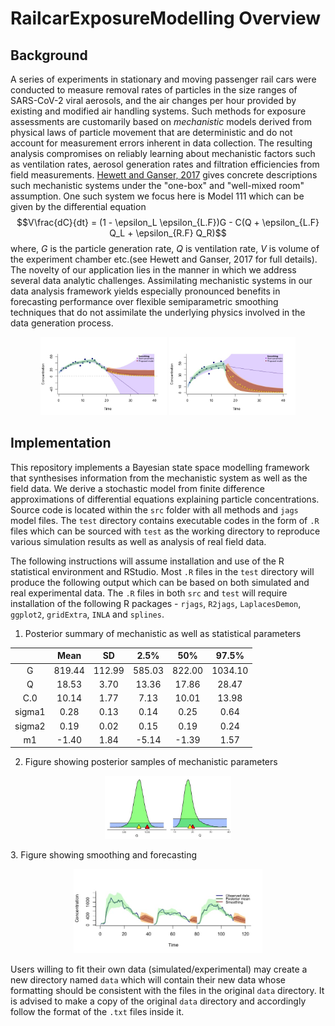 # RailcarExposureModelling Overview

## Background
A series of experiments in stationary and moving passenger rail cars were conducted to measure removal rates of particles in the size ranges of SARS-CoV-2 viral aerosols, and the air changes per hour provided by existing and modified air handling systems. Such methods for exposure assessments are customarily based on _mechanistic_ models derived from physical laws of particle movement that are deterministic and do not account for measurement errors inherent in data collection. The resulting analysis compromises on reliably learning about mechanistic factors such as ventilation rates, aerosol generation rates and filtration efficiencies from field measurements. [Hewett and Ganser, 2017](https://doi.org/10.1080/15459624.2016.1213392) gives concrete descriptions such mechanistic systems under the "one-box" and "well-mixed room" assumption. One such system we focus here is Model 111 which can be given by the differential equation $$V\frac{dC}{dt} = (1 - \epsilon_L \epsilon_{L.F})G - C(Q + \epsilon_{L.F} Q_L + \epsilon_{R.F} Q_R)$$ where, $G$ is the particle generation rate, $Q$ is ventilation rate, $V$ is volume of the experiment chamber etc.(see Hewett and Ganser, 2017 for full details). The novelty of our application lies in the manner in which we address several data analytic challenges. Assimilating mechanistic systems in our data analysis framework yields especially pronounced benefits in forecasting performance over flexible semiparametric smoothing techniques that do not assimilate the underlying physics involved in the data generation process.
<p align="center">
<img src="fig/fc1.jpeg" width="40%">
<img src="fig/fc2.jpeg" width="40%">
</p>

## Implementation
This repository implements a Bayesian state space modelling framework that synthesises information from the mechanistic system as well as the field data. We derive a stochastic model from finite difference approximations of differential equations explaining particle concentrations. Source code is located within the `src` folder with all methods and `jags` model files. The `test` directory contains executable codes in the form of `.R` files which can be sourced with `test` as the working directory to reproduce various simulation results as well as analysis of real field data. 

The following instructions will assume installation and use of the R statistical environment and RStudio. Most `.R` files in the `test` directory will produce the following output which can be based on both simulated and real experimental data. The `.R` files in both `src` and `test` will require installation of the following R packages - `rjags`, `R2jags`, `LaplacesDemon`, `ggplot2`, `gridExtra`, `INLA` and `splines`.

1. Posterior summary of mechanistic as well as statistical parameters

|     | Mean |  SD   | 2.5% | 50% | 97.5% |
|:-----:|:------:|:-------:|:------:|:-----:|:-------:|
|G    |  819.44 | 112.99 | 585.03 | 822.00 | 1034.10 |
|Q    |  18.53 |   3.70 | 13.36 | 17.86 | 28.47 |
|C.0  | 10.14 |  1.77 | 7.13 |  10.01 |  13.98 |
|sigma1 |  0.28 |  0.13 |  0.14 |  0.25 | 0.64 |
|sigma2 |  0.19 | 0.02  | 0.15  | 0.19  |  0.24 |
|m1   |   -1.40 |  1.84 | -5.14 | -1.39 |   1.57 |

2. Figure showing posterior samples of mechanistic parameters
<p align="center">
<img src="fig/post.learn.101.1cyc.jpeg" width="40%">
</p>
3. Figure showing smoothing and forecasting 
<p align="center">
<img src="fig/3cyc.jpeg" width="60%">
</p>

Users willing to fit their own data (simulated/experimental) may create a new directory named `data` which will contain their new data whose formatting should be consistent with the files in the original `data` directory. It is advised to make a copy of the original `data` directory and accordingly follow the format of the `.txt` files inside it.
